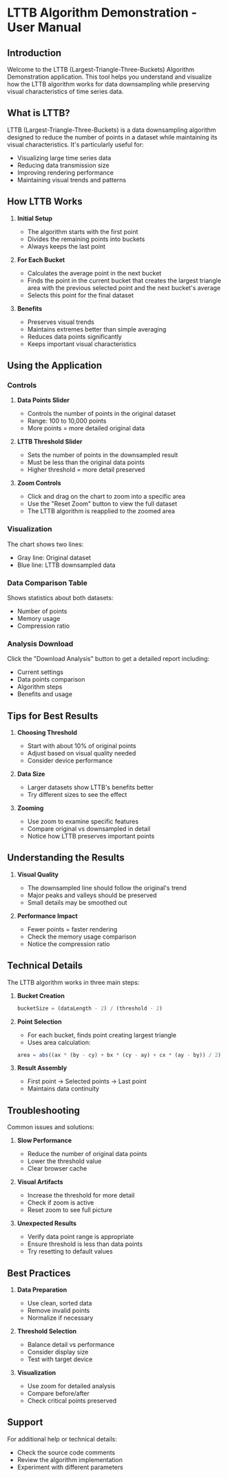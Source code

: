 # LTTB Algorithm Demonstration - User Manual

## Introduction

Welcome to the LTTB (Largest-Triangle-Three-Buckets) Algorithm Demonstration application. This tool helps you understand and visualize how the LTTB algorithm works for data downsampling while preserving visual characteristics of time series data.

## What is LTTB?

LTTB (Largest-Triangle-Three-Buckets) is a data downsampling algorithm designed to reduce the number of points in a dataset while maintaining its visual characteristics. It's particularly useful for:

- Visualizing large time series data
- Reducing data transmission size
- Improving rendering performance
- Maintaining visual trends and patterns

## How LTTB Works

1. **Initial Setup**
   - The algorithm starts with the first point
   - Divides the remaining points into buckets
   - Always keeps the last point

2. **For Each Bucket**
   - Calculates the average point in the next bucket
   - Finds the point in the current bucket that creates the largest triangle area with the previous selected point and the next bucket's average
   - Selects this point for the final dataset

3. **Benefits**
   - Preserves visual trends
   - Maintains extremes better than simple averaging
   - Reduces data points significantly
   - Keeps important visual characteristics

## Using the Application

### Controls

1. **Data Points Slider**
   - Controls the number of points in the original dataset
   - Range: 100 to 10,000 points
   - More points = more detailed original data

2. **LTTB Threshold Slider**
   - Sets the number of points in the downsampled result
   - Must be less than the original data points
   - Higher threshold = more detail preserved

3. **Zoom Controls**
   - Click and drag on the chart to zoom into a specific area
   - Use the "Reset Zoom" button to view the full dataset
   - The LTTB algorithm is reapplied to the zoomed area

### Visualization

The chart shows two lines:
- Gray line: Original dataset
- Blue line: LTTB downsampled data

### Data Comparison Table

Shows statistics about both datasets:
- Number of points
- Memory usage
- Compression ratio

### Analysis Download

Click the "Download Analysis" button to get a detailed report including:
- Current settings
- Data points comparison
- Algorithm steps
- Benefits and usage

## Tips for Best Results

1. **Choosing Threshold**
   - Start with about 10% of original points
   - Adjust based on visual quality needed
   - Consider device performance

2. **Data Size**
   - Larger datasets show LTTB's benefits better
   - Try different sizes to see the effect

3. **Zooming**
   - Use zoom to examine specific features
   - Compare original vs downsampled in detail
   - Notice how LTTB preserves important points

## Understanding the Results

1. **Visual Quality**
   - The downsampled line should follow the original's trend
   - Major peaks and valleys should be preserved
   - Small details may be smoothed out

2. **Performance Impact**
   - Fewer points = faster rendering
   - Check the memory usage comparison
   - Notice the compression ratio

## Technical Details

The LTTB algorithm works in three main steps:

1. **Bucket Creation**
   ```javascript
   bucketSize = (dataLength - 2) / (threshold - 2)
   ```

2. **Point Selection**
   - For each bucket, finds point creating largest triangle
   - Uses area calculation:
   ```javascript
   area = abs((ax * (by - cy) + bx * (cy - ay) + cx * (ay - by)) / 2)
   ```

3. **Result Assembly**
   - First point → Selected points → Last point
   - Maintains data continuity

## Troubleshooting

Common issues and solutions:

1. **Slow Performance**
   - Reduce the number of original data points
   - Lower the threshold value
   - Clear browser cache

2. **Visual Artifacts**
   - Increase the threshold for more detail
   - Check if zoom is active
   - Reset zoom to see full picture

3. **Unexpected Results**
   - Verify data point range is appropriate
   - Ensure threshold is less than data points
   - Try resetting to default values

## Best Practices

1. **Data Preparation**
   - Use clean, sorted data
   - Remove invalid points
   - Normalize if necessary

2. **Threshold Selection**
   - Balance detail vs performance
   - Consider display size
   - Test with target device

3. **Visualization**
   - Use zoom for detailed analysis
   - Compare before/after
   - Check critical points preserved

## Support

For additional help or technical details:
- Check the source code comments
- Review the algorithm implementation
- Experiment with different parameters
